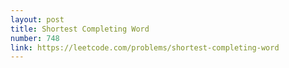 ```yaml
---
layout: post
title: Shortest Completing Word
number: 748
link: https://leetcode.com/problems/shortest-completing-word
---
```

